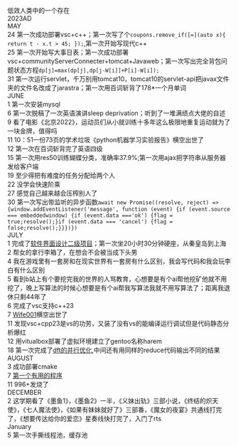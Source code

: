 低效人类中的一个存在  
2023AD  
MAY  
24 第一次成功部署vsc+c++；第一次写了个`coupons.remove_if([=](auto x){ return t - x.t > 45; });`,第一次开始写现代c++  
25 第一次开始写大事日表；第一次成功部署vsc+communityServerConnecter+tomcat+Javaweb；第一次写出完全背包问题状态方程`dp[j]=max(dp[j],dp[j-W[i]]+P[i]-W[i]);`  
31 第一次运行servlet，千万别用tomcat10，tomcat10的servlet-api把javax文件夹的文件名改成了jarastra；第一次用百词斩背了178*一个月单词  
JUNE  
1 第一次安装mysql  
6 第一次脱稿了一次英语演讲sleep deprivation；听到了一堆满绩点大佬的自述  
9 看了电影《北京2022》，运动员们从小就训练十多年这么极限地重复运动就为了一块金牌，值得吗  
11 10：51一份73页的学术垃圾《python机器学习实验报告》横空出世了  
12 第一次在百词斩背完了英语四级  
15 第一次用res50训练蝴蝶分类，准确率37.9%;第一次用ajax把字符串从服务器发给客户端  
19 至少得把有难度的任务分配给两个人  
22 没学会快速阶乘  
27 感觉自己越来越会压榨别人了  
30 第一次写出带监听的异步函数`await new Promise((resolve, reject) => {window.addEventListener('message', function (event) {if (event.source === embeddedwindow) {if (event.data ==='ok') {flag = true;resolve();}if (event.data === 'cancel') {flag = false;resolve();}}})})`  
JULY  
1 完成了[软件界面设计二级项目](https://github.com/bigLRRH/nfcManagementUI)；第一次坐20小时30分钟硬座，从秦皇岛到上海  
2 帮女的拿行李箱了，在想会不会被当成下头男  
4 我在游戏里有一套房和在现实世界有一套房有什么区别，我会写代码和我会玩李白有什么区别  
5 看到b站上有个要挖完我的世界的人骂教育，心想要是有个ai帮他挖矿他就不用挖了，晚上写算法的时候心想要是有个ai帮我写算法我就不用写算法了；距离我退休只剩44年了  
6 完成了vsc支持c++23  
7 [Wife001](https://github.com/bigLRRH/Wife001)横空出世了  
11 发现vsc+cpp23是vs的功劳，又装了没有vs的能编译运行调试但是代码静态分析爆红  
12 用vitualbox部署了虚拟环境建立了gentoo名称harem  
18 第一次完成了[dft的并行优化](https://github.com/bigLRRH/Wheels/blob/main/fourier.cpp),中间还有用同样的reduce代码输出不同的结果  
AUGUST  
3 成功部署cmake  
7 [第一个有用的程序](https://github.com/bigLRRH/Wheels/blob/main/batch_rename.cpp)  
11 996+发烧了  
DECEMBER  
2 这学期看了《墨鱼1》，《墨鱼2》一半，《义妹出轨》三部小说，《终结的炽天使》，《七人魔法使》，《如果有妹妹就好了》三部番，《魔女的夜宴》共通线打完了，《想要传达给你的爱恋》星奏线快打完了，入门了rts  
January  
5 第一次手撕线程池，缓存池
